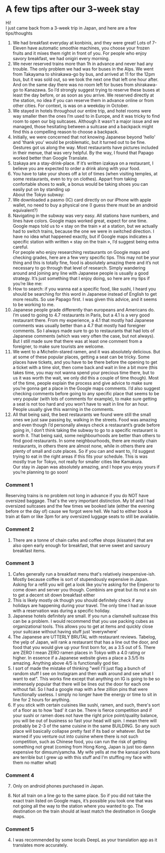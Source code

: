 # A few tips after our 3-week stay

Hi!   
I just came back from a 3-week trip in Japan, and here are a few tips/thoughts   
1. We had breakfast everyday at konbinis, and they were great! Lots of 7-Eleven have automatic smoothie machines, you choose your frozen fruits and it mixes them right in front of you. For people who enjoy savory breakfast, we had onigiri every morning.  
2. We never reserved trains more than 1h in advance and never had any trouble. The only problem we had was for buses in the Alps. We went from Takayama to shirakawa-go by bus, and arrived at 11 for the 12pm bus, but it was sold out, so we took the next one that left one hour after. And on the same day there was no room left for buses from shirakawa-go to Kanazawa. So I’d strongly suggest trying to reserve these buses at least the day before, or as soon as you arrive. We reserved directly at the station, no idea if you can reserve them in advance online or from other cities. For context, is was on a weekday in October.  
3. We stayed in hotels throughout our entire trip, and hotel rooms were way smaller then the ones I’m used to in Europe, and it was tricky to find room to open our big suitcases. Although it wasn't a major issue and we managed, those hesitating between a suitcase and a backpack might find this a compelling reason to choose a backpack.  
4. Initially, we were concerned that not knowing Japanese beyond 'hello' and 'thank you' would be problematic, but it turned out to be fine. Gestures got us along the way. Most restaurants have pictures included in their menue, that was very helpful. By the way, I found that Papago worked better than Google Translate.  
5. Izakaya are a stay-drink-place. If it’s written izakaya on a restaurant, I believe you are expected to order a drink along with your food.  
6. You have to take your shoes off a lot of times (when visiting temples, at some restaurants, even to try on clothes). Appart from taking confortable shoes to walk, a bonus would be taking shoes you can easily put on by standing up  
About the Tokyo subway:  
1. We downloaded a pasmo (IC) card directly on our iPhone with apple wallet, no need to buy a physical one (I guess there must be an android equivalent?)  
2. Navigating in the subway was very easy. All stations have numbers, and lines have colors. Google maps worked great, expect for one time. Google maps told us to « stay on the train » at a station, but we actually had to switch trains, because the one we were in switched direction. I have no idea what happened exactly, but if Google maps indicates a specific station with written « stay on the train », I’d suggest being extra careful.   
For people who enjoy researching restaurants on Google maps and checking grades, here are a few very specific tips. This may not be your thing and this is totally fine, food is absolutely amazing there and it’s not necessary to go through that level of research. Simply wandering around and joining any line with Japanese people is usually a good strategy. It’s just something that I enjoy doing, so here are my tips if you’re like me:  
1. How to search: if you wanna eat a specific food, like sushi, I heard you should be searching for this word in Japanese instead of English to get more results. So use Papago first. I was given this advice, and it seems to be working to me.   
2. Japanese people grade differently than europeans and Americans do. I’m used to going to 4.7 restaurants in Paris, but a 4.1 is a very good restaurant there. From my experience, a 4.1 that mostly had Japanese comments was usually better than a 4.7 that mostly had foreigner comments. So I always made sure to go to restaurants that had lots of Japanese comments (which was very often the case, but not always). But I still made sure that there was at least one comment from a foreigner, to make sure tourists are welcome.  
3. We went to a Michelin-stared ramen, and it was absolutely delicious. But at some of these popular places, getting a seat can be tricky. Some places have tickets, and you have to be there before the opening to get a ticket with a time slot, then come back and wait in line a bit more (this takes time, you may not wanna spend your precious time there, but to us it was worth the wait, we only did this a couple of time though). Most of the time, people explain the process and give advice to make sure you’re gonna get a place in the Google maps comments. I’d also suggest checking comments before going to any specific place that seems to be very popular (with lots of comments for example), to make sure getting a seat is not too hard and you won’t have to wait in line for an hour. People usually give this warning in the comments.  
4. All that being said, the best restaurants we found were still the small ones we just saw passing by, walking in the streets. Food was amazing and even though I’d personally always check a restaurant’s grade before going in, I don’t think taking the subway to go to a specific restaurant is worth it. That being said, some neighbourhoods are better than others to find good restaurants. In some neighbourhoods, there are mostly chain restaurants, in others there are almost none, while in others there are plenty of small and cute places. So if you can and want to, I’d suggest trying to eat in the right areas if this fits your schedule. This is was mostly true for Tokyo, not really for smaller cities like Kamakura.  
Our stay in Japan was absolutely amazing, and I hope you enjoy yours if you’re planning to go soon! 

### Comment 1

Reserving trains is no problem not long in advance if you do NOT have oversized baggage. That's the very important distinction. My bf and I had oversized suitcases and the few times we booked late (either the evening before or the day of) cause we forgot were hell. We had to either book a train at 6am or like 3pm for any oversized luggage seats to still be available.

### Comment 2

1. There are a tonne of chain cafes and coffee shops (kissaten) that are also open early enough for breakfast, that serve sweet and savoury breakfast items.

### Comment 3

1. Cafes generally run a breakfast menu that's relatively inexpensive-ish. Mostly because coffee is sort of stupendously expensive in Japan. Asking for a refill you will get a look like you're asking for the Emperor to come down and server you though. Combinis are great but its not a sin to get a decent sit down breakfast either
2. This is likely mostly ok though you should definitely check if any holidays are happening during your travel. The only time I had an issue with a reservation was during a specific holiday.
3. Japanese hotels definitely are small. If you run a clamshell suitcase this can be a problem. I would recommend that you use packing cubes as organizational tools. This allows you to get at items and quickly close your suitcase without having stuff just 'everywhere'
4. The Japanese are UTTERLY BRUTAL with restaurant reviews. Tabelog, the yelp of Japan, will rank a restaurant that has a line out the door, and food that you would give up your first born for, as a 3.5 out of 5. There are ZERO I mean ZERO ramen places in Tokyo with a 4.0 rating or higher. In essence if a Japanese website gives a place a 3.5/5 its amazing. Anything above 4/5 is functionally god tier.
5. I sort of made the mistake of thinking "well I'll just flag a bunch of random stuff I see on Instagram and then walk around and see what I want to eat". This works fine except that anything on IG is going to be so immensely popular that there will be lines out the door for each one without fail. So I had a google map with a few zillion pins that were functionally useless. I simply no longer have the energy or time to sit in line for 2 hours for anything.
6. If you stick with certain cuisines like sushi, ramen, and such, there's sort of a floor as to how 'bad' it can be. There is fierce competition and if your sushi or ramen does not have the right price point/quality balance, you will be out of business so fast your head will spin. I mean there will probably be 2-3 of the same cuisine in the same BUILDING. So any such place will basically collapse pretty fast if its bad or whatever. But be warned if you venture out into cuisine where there is not such competition, such as Chinese food, you can run the risk of getting something not great (coming from Hong Kong, Japan is just too damn expensive for dimsum/yamcha. My wife yells at me the kansai pork buns are terrible but I grew up with this stuff and I'm stuffing my face with them no matter what)

### Comment 4

7. Only on android phones purchased in Japan.

8. Not all train on a line go to the same place. So if you did not take the exact train listed on Google maps, it’s possible you took one that was not going all the way to the station where you wanted to go. The destination on the train should at least match the destination in Google maps.

### Comment 5

4. I was recommended by some locals DeepL as your translation app as it translates more accurately.

